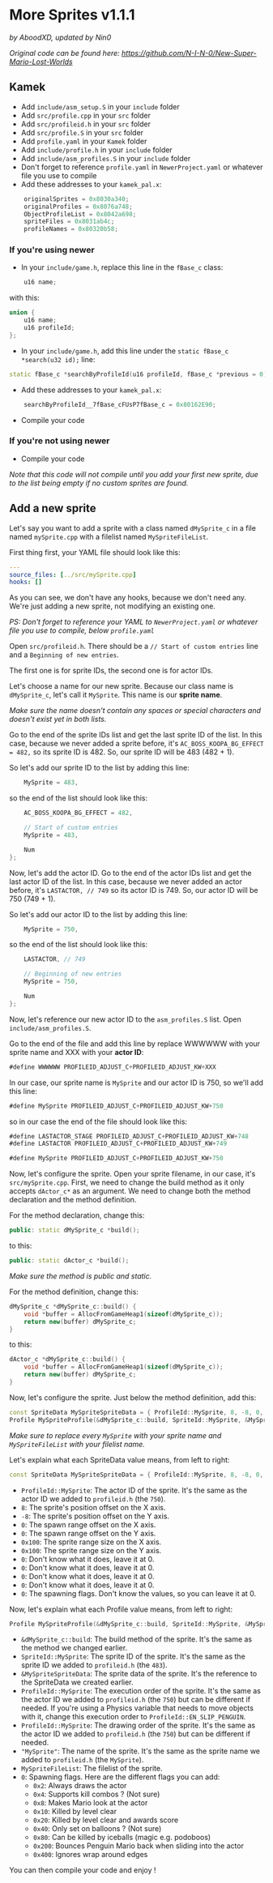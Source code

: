 # More Sprites v1.1.1
*by AboodXD, updated by Nin0*

*Original code can be found here: https://github.com/N-I-N-0/New-Super-Mario-Lost-Worlds*

## Kamek
- Add `include/asm_setup.S` in your `include` folder
- Add `src/profile.cpp` in your `src` folder
- Add `src/profileid.h` in your `src` folder
- Add `src/profile.S` in your `src` folder
- Add `profile.yaml` in your `Kamek` folder
- Add `include/profile.h` in your `include` folder
- Add `include/asm_profiles.S` in your `include` folder
- Don't forget to reference `profile.yaml` in `NewerProject.yaml` or whatever file you use to compile
- Add these addresses to your `kamek_pal.x`:
```cpp
	originalSprites = 0x8030a340;
	originalProfiles = 0x8076a748;
	ObjectProfileList = 0x8042a698;
	spriteFiles = 0x8031ab4c;
	profileNames = 0x80320b58;
```

### If you're using newer
- In your `include/game.h`, replace this line in the `fBase_c` class:
```cpp
	u16 name;
```
with this:
```cpp
union {
	u16 name;
	u16 profileId;
};
```
- In your `include/game.h`, add this line under the `static fBase_c *search(u32 id);` line:
```cpp
static fBase_c *searchByProfileId(u16 profileId, fBase_c *previous = 0);
```
- Add these addresses to your `kamek_pal.x`:
```cpp
	searchByProfileId__7fBase_cFUsP7fBase_c = 0x80162E90;
```
- Compile your code

### If you're not using newer
- Compile your code

*Note that this code will not compile until you add your first new sprite, due to the list being empty if no custom sprites are found.*

## Add a new sprite
Let's say you want to add a sprite with a class named `dMySprite_c` in a file named `mySprite.cpp` with a filelist named `MySpriteFileList`.

First thing first, your YAML file should look like this:
```yaml
---
source_files: [../src/mySprite.cpp]
hooks: []
```
As you can see, we don't have any hooks, because we don't need any. We're just adding a new sprite, not modifying an existing one.

*PS: Don't forget to reference your YAML to `NewerProject.yaml` or whatever file you use to compile, below `profile.yaml`*

Open `src/profileid.h`. There should be a `// Start of custom entries` line and a `Beginning of new entries`.

The first one is for sprite IDs, the second one is for actor IDs.

Let's choose a name for our new sprite. Because our class name is `dMySprite_c`, let's call it `MySprite`. This name is our **sprite name**.

*Make sure the name doesn't contain any spaces or special characters and doesn't exist yet in both lists.*

Go to the end of the sprite IDs list and get the last sprite ID of the list. In this case, because we never added a sprite before, it's `AC_BOSS_KOOPA_BG_EFFECT = 482,` so its sprite ID is 482. So, our sprite ID will be 483 (482 + 1).

So let's add our sprite ID to the list by adding this line:
```cpp
	MySprite = 483,
```
so the end of the list should look like this:
```cpp
	AC_BOSS_KOOPA_BG_EFFECT = 482,

	// Start of custom entries
	MySprite = 483,

	Num
};
```

Now, let's add the actor ID. Go to the end of the actor IDs list and get the last actor ID of the list. In this case, because we never added an actor before, it's `LASTACTOR, // 749` so its actor ID is 749. So, our actor ID will be 750 (749 + 1).

So let's add our actor ID to the list by adding this line:
```cpp
	MySprite = 750,
```
so the end of the list should look like this:
```cpp
	LASTACTOR, // 749

	// Beginning of new entries
	MySprite = 750,

	Num
};
```

Now, let's reference our new actor ID to the `asm_profiles.S` list. Open `include/asm_profiles.S`.

Go to the end of the file and add this line by replace WWWWWW with your sprite name and XXX with your **actor ID**:
```asm
#define WWWWWW PROFILEID_ADJUST_C+PROFILEID_ADJUST_KW+XXX
```

In our case, our sprite name is `MySprite` and our actor ID is 750, so we'll add this line:
```asm
#define MySprite PROFILEID_ADJUST_C+PROFILEID_ADJUST_KW+750
```
so in our case the end of the file should look like this:
```asm
#define LASTACTOR_STAGE PROFILEID_ADJUST_C+PROFILEID_ADJUST_KW+748
#define LASTACTOR PROFILEID_ADJUST_C+PROFILEID_ADJUST_KW+749

#define MySprite PROFILEID_ADJUST_C+PROFILEID_ADJUST_KW+750
```

Now, let's configure the sprite. Open your sprite filename, in our case, it's `src/mySprite.cpp`.
First, we need to change the build method as it only accepts `dActor_c*` as an argument. We need to change both the method declaration and the method definition.

For the method declaration, change this:
```cpp
public: static dMySprite_c *build();
```
to this:
```cpp
public: static dActor_c *build();
```
*Make sure the method is public and static.*

For the method definition, change this:
```cpp
dMySprite_c *dMySprite_c::build() {
	void *buffer = AllocFromGameHeap1(sizeof(dMySprite_c));
	return new(buffer) dMySprite_c;
}
```
to this:
```cpp
dActor_c *dMySprite_c::build() {
	void *buffer = AllocFromGameHeap1(sizeof(dMySprite_c));
	return new(buffer) dMySprite_c;
}
```

Now, let's configure the sprite. Just below the method definition, add this:
```cpp
const SpriteData MySpriteSpriteData = { ProfileId::MySprite, 8, -8, 0, 0, 0x100, 0x100, 0, 0, 0, 0, 0 };
Profile MySpriteProfile(&dMySprite_c::build, SpriteId::MySprite, &MySpriteSpriteData, ProfileId::MySprite, ProfileId::MySprite, "MySprite", MySpriteFileList, 0);
```
*Make sure to replace every `MySprite` with your sprite name and `MySpriteFileList` with your filelist name.*

Let's explain what each SpriteData value means, from left to right:
```cpp
const SpriteData MySpriteSpriteData = { ProfileId::MySprite, 8, -8, 0, 0, 0x100, 0x100, 0, 0, 0, 0, 0 };
```
- `ProfileId::MySprite`: The actor ID of the sprite. It's the same as the actor ID we added to `profileid.h` (the `750`).
- `8`: The sprite's position offset on the X axis.
- `-8`: The sprite's position offset on the Y axis.
- `0`: The spawn range offset on the X axis.
- `0`: The spawn range offset on the Y axis.
- `0x100`: The sprite range size on the X axis.
- `0x100`: The sprite range size on the Y axis.
- `0`: Don't know what it does, leave it at 0.
- `0`: Don't know what it does, leave it at 0.
- `0`: Don't know what it does, leave it at 0.
- `0`: Don't know what it does, leave it at 0.
- `0`: The spawning flags. Don't know the values, so you can leave it at 0.

Now, let's explain what each Profile value means, from left to right:
```cpp
Profile MySpriteProfile(&dMySprite_c::build, SpriteId::MySprite, &MySpriteSpriteData, ProfileId::MySprite, ProfileId::MySprite, "MySprite", MySpriteFileList, 0);
```
- `&dMySprite_c::build`: The build method of the sprite. It's the same as the method we changed earlier.
- `SpriteId::MySprite`: The sprite ID of the sprite. It's the same as the sprite ID we added to `profileid.h` (the `483`).
- `&MySpriteSpriteData`: The sprite data of the sprite. It's the reference to the SpriteData we created earlier.
- `ProfileId::MySprite`: The execution order of the sprite. It's the same as the actor ID we added to `profileid.h` (the `750`) but can be different if needed. If you're using a Physics variable that needs to move objects with it, change this execution order to `ProfileId::EN_SLIP_PENGUIN`.
- `ProfileId::MySprite`: The drawing order of the sprite. It's the same as the actor ID we added to `profileid.h` (the `750`) but can be different if needed.
- `"MySprite"`: The name of the sprite. It's the same as the sprite name we added to `profileid.h` (the `MySprite`).
- `MySpriteFileList`: The filelist of the sprite.
- `0`: Spawning flags. Here are the different flags you can add:
  - `0x2`: Always draws the actor
  - `0x4`: Supports kill combos ? (Not sure)
  - `0x8`: Makes Mario look at the actor
  - `0x10`: Killed by level clear
  - `0x20`: Killed by level clear and awards score
  - `0x40`: Only set on balloons ? (Not sure)
  - `0x80`: Can be killed by iceballs (magic e.g. podoboos)
  - `0x200`: Bounces Penguin Mario back when sliding into the actor
  - `0x400`: Ignores wrap around edges

You can then compile your code and enjoy !
